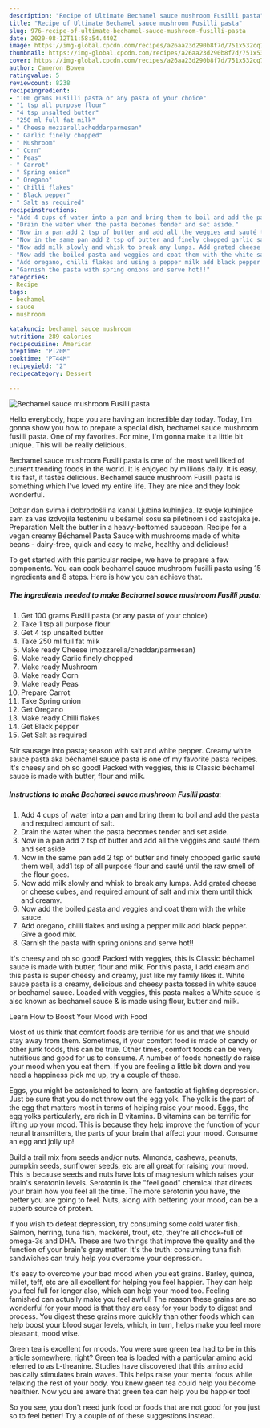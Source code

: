 ```yaml
---
description: "Recipe of Ultimate Bechamel sauce mushroom Fusilli pasta"
title: "Recipe of Ultimate Bechamel sauce mushroom Fusilli pasta"
slug: 976-recipe-of-ultimate-bechamel-sauce-mushroom-fusilli-pasta
date: 2020-08-12T11:58:54.440Z
image: https://img-global.cpcdn.com/recipes/a26aa23d290b8f7d/751x532cq70/bechamel-sauce-mushroom-fusilli-pasta-recipe-main-photo.jpg
thumbnail: https://img-global.cpcdn.com/recipes/a26aa23d290b8f7d/751x532cq70/bechamel-sauce-mushroom-fusilli-pasta-recipe-main-photo.jpg
cover: https://img-global.cpcdn.com/recipes/a26aa23d290b8f7d/751x532cq70/bechamel-sauce-mushroom-fusilli-pasta-recipe-main-photo.jpg
author: Cameron Bowen
ratingvalue: 5
reviewcount: 8238
recipeingredient:
- "100 grams Fusilli pasta or any pasta of your choice"
- "1 tsp all purpose flour"
- "4 tsp unsalted butter"
- "250 ml full fat milk"
- " Cheese mozzarellacheddarparmesan"
- " Garlic finely chopped"
- " Mushroom"
- " Corn"
- " Peas"
- " Carrot"
- " Spring onion"
- " Oregano"
- " Chilli flakes"
- " Black pepper"
- " Salt as required"
recipeinstructions:
- "Add 4 cups of water into a pan and bring them to boil and add the pasta and required amount of salt."
- "Drain the water when the pasta becomes tender and set aside."
- "Now in a pan add 2 tsp of butter and add all the veggies and sauté them and set aside"
- "Now in the same pan add 2 tsp of butter and finely chopped garlic sauté them well, add1 tsp of all purpose flour and sauté until the raw smell of the flour goes."
- "Now add milk slowly and whisk to break any lumps. Add grated cheese or cheese cubes, and required amount of salt and mix them until thick and creamy."
- "Now add the boiled pasta and veggies and coat them with the white sauce."
- "Add oregano, chilli flakes and using a pepper milk add black pepper. Give a good mix."
- "Garnish the pasta with spring onions and serve hot!!"
categories:
- Recipe
tags:
- bechamel
- sauce
- mushroom

katakunci: bechamel sauce mushroom 
nutrition: 289 calories
recipecuisine: American
preptime: "PT20M"
cooktime: "PT44M"
recipeyield: "2"
recipecategory: Dessert

---
```



![Bechamel sauce mushroom Fusilli pasta](https://img-global.cpcdn.com/recipes/a26aa23d290b8f7d/751x532cq70/bechamel-sauce-mushroom-fusilli-pasta-recipe-main-photo.jpg)

Hello everybody, hope you are having an incredible day today. Today, I'm gonna show you how to prepare a special dish, bechamel sauce mushroom fusilli pasta. One of my favorites. For mine, I'm gonna make it a little bit unique. This will be really delicious.

Bechamel sauce mushroom Fusilli pasta is one of the most well liked of current trending foods in the world. It is enjoyed by millions daily. It is easy, it is fast, it tastes delicious. Bechamel sauce mushroom Fusilli pasta is something which I've loved my entire life. They are nice and they look wonderful.

Dobar dan svima i dobrodošli na kanal Ljubina kuhinjica. Iz svoje kuhinjice sam za vas izdvojila testeninu u bešamel sosu sa piletinom i od sastojaka je. Preparation Melt the butter in a heavy-bottomed saucepan. Recipe for a vegan creamy Béchamel Pasta Sauce with mushrooms made of white beans - dairy-free, quick and easy to make, healthy and delicious!


To get started with this particular recipe, we have to prepare a few components. You can cook bechamel sauce mushroom fusilli pasta using 15 ingredients and 8 steps. Here is how you can achieve that.

<!--inarticleads1-->

##### The ingredients needed to make Bechamel sauce mushroom Fusilli pasta:

1. Get 100 grams Fusilli pasta (or any pasta of your choice)
1. Take 1 tsp all purpose flour
1. Get 4 tsp unsalted butter
1. Take 250 ml full fat milk
1. Make ready  Cheese (mozzarella/cheddar/parmesan)
1. Make ready  Garlic finely chopped
1. Make ready  Mushroom
1. Make ready  Corn
1. Make ready  Peas
1. Prepare  Carrot
1. Take  Spring onion
1. Get  Oregano
1. Make ready  Chilli flakes
1. Get  Black pepper
1. Get  Salt as required


Stir sausage into pasta; season with salt and white pepper. Creamy white sauce pasta aka béchamel sauce pasta is one of my favorite pasta recipes. It&#39;s cheesy and oh so good! Packed with veggies, this is Classic béchamel sauce is made with butter, flour and milk. 

<!--inarticleads2-->

##### Instructions to make Bechamel sauce mushroom Fusilli pasta:

1. Add 4 cups of water into a pan and bring them to boil and add the pasta and required amount of salt.
1. Drain the water when the pasta becomes tender and set aside.
1. Now in a pan add 2 tsp of butter and add all the veggies and sauté them and set aside
1. Now in the same pan add 2 tsp of butter and finely chopped garlic sauté them well, add1 tsp of all purpose flour and sauté until the raw smell of the flour goes.
1. Now add milk slowly and whisk to break any lumps. Add grated cheese or cheese cubes, and required amount of salt and mix them until thick and creamy.
1. Now add the boiled pasta and veggies and coat them with the white sauce.
1. Add oregano, chilli flakes and using a pepper milk add black pepper. Give a good mix.
1. Garnish the pasta with spring onions and serve hot!!


It&#39;s cheesy and oh so good! Packed with veggies, this is Classic béchamel sauce is made with butter, flour and milk. For this pasta, I add cream and this pasta is super cheesy and creamy, just like my family likes it. White sauce pasta is a creamy, delicious and cheesy pasta tossed in white sauce or bechamel sauce. Loaded with veggies, this pasta makes a White sauce is also known as bechamel sauce &amp; is made using flour, butter and milk. 

Learn How to Boost Your Mood with Food


Most of us think that comfort foods are terrible for us and that we should stay away from them. Sometimes, if your comfort food is made of candy or other junk foods, this can be true. Other times, comfort foods can be very nutritious and good for us to consume. A number of foods honestly do raise your mood when you eat them. If you are feeling a little bit down and you need a happiness pick me up, try a couple of these.

Eggs, you might be astonished to learn, are fantastic at fighting depression. Just be sure that you do not throw out the egg yolk. The yolk is the part of the egg that matters most in terms of helping raise your mood. Eggs, the egg yolks particularly, are rich in B vitamins. B vitamins can be terrific for lifting up your mood. This is because they help improve the function of your neural transmitters, the parts of your brain that affect your mood. Consume an egg and jolly up!

Build a trail mix from seeds and/or nuts. Almonds, cashews, peanuts, pumpkin seeds, sunflower seeds, etc are all great for raising your mood. This is because seeds and nuts have lots of magnesium which raises your brain's serotonin levels. Serotonin is the "feel good" chemical that directs your brain how you feel all the time. The more serotonin you have, the better you are going to feel. Nuts, along with bettering your mood, can be a superb source of protein.

If you wish to defeat depression, try consuming some cold water fish. Salmon, herring, tuna fish, mackerel, trout, etc, they're all chock-full of omega-3s and DHA. These are two things that improve the quality and the function of your brain's gray matter. It's the truth: consuming tuna fish sandwiches can truly help you overcome your depression. 

It's easy to overcome your bad mood when you eat grains. Barley, quinoa, millet, teff, etc are all excellent for helping you feel happier. They can help you feel full for longer also, which can help your mood too. Feeling famished can actually make you feel awful! The reason these grains are so wonderful for your mood is that they are easy for your body to digest and process. You digest these grains more quickly than other foods which can help boost your blood sugar levels, which, in turn, helps make you feel more pleasant, mood wise.

Green tea is excellent for moods. You were sure green tea had to be in this article somewhere, right? Green tea is loaded with a particular amino acid referred to as L-theanine. Studies have discovered that this amino acid basically stimulates brain waves. This helps raise your mental focus while relaxing the rest of your body. You knew green tea could help you become healthier. Now you are aware that green tea can help you be happier too!

So you see, you don't need junk food or foods that are not good for you just so to feel better! Try  a  couple of  of  these  suggestions  instead.

